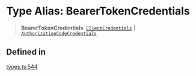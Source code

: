 # Type Alias: BearerTokenCredentials

> **BearerTokenCredentials**: [`ClientCredentials`](/docs/packages/sdk/interfaces/ClientCredentials.md) \| [`AuthorizationCodeCredentials`](/docs/packages/sdk/interfaces/AuthorizationCodeCredentials.md)

## Defined in

[types.ts:544](https://github.com/monerium/js-monorepo/blob/main/packages/sdk/src/types.ts#L544)

